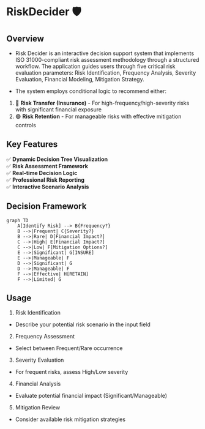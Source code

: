 # RiskDecider 🛡️

## Overview

- Risk Decider is an interactive decision support system that implements ISO 31000-compliant risk assessment methodology through a structured workflow. The application guides users through five critical risk evaluation parameters: Risk Identification,  Frequency Analysis, Severity Evaluation, Financial Modeling, Mitigation Strategy.

- The system employs conditional logic to recommend either:
1. 🔴 **Risk Transfer (Insurance)** - For high-frequency/high-severity risks with significant financial exposure
2. 🟢 **Risk Retention** - For manageable risks with effective mitigation controls


## Key Features

✅ **Dynamic Decision Tree Visualization**  
✅ **Risk Assessment Framework**  
✅ **Real-time Decision Logic**  
✅ **Professional Risk Reporting**  
✅ **Interactive Scenario Analysis**

## Decision Framework

```mermaid
graph TD
    A[Identify Risk] --> B{Frequency?}
    B -->|Frequent| C{Severity?}
    B -->|Rare| D[Financial Impact?]
    C -->|High| E[Financial Impact?]
    C -->|Low| F[Mitigation Options?]
    E -->|Significant| G[INSURE]
    E -->|Manageable| F
    D -->|Significant| G
    D -->|Manageable| F
    F -->|Effective| H[RETAIN]
    F -->|Limited| G
```
## Usage


1. Risk Identification
- Describe your potential risk scenario in the input field

2. Frequency Assessment
- Select between Frequent/Rare occurrence

3. Severity Evaluation
- For frequent risks, assess High/Low severity

4. Financial Analysis
- Evaluate potential financial impact (Significant/Manageable)

5. Mitigation Review
- Consider available risk mitigation strategies

